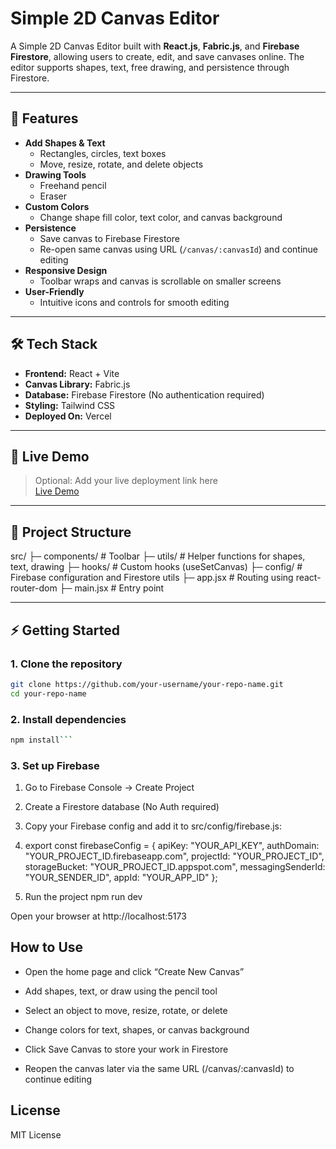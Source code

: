 # Simple 2D Canvas Editor

A Simple 2D Canvas Editor built with **React.js**, **Fabric.js**, and **Firebase Firestore**, allowing users to create, edit, and save canvases online. The editor supports shapes, text, free drawing, and persistence through Firestore.

---

## 🌟 Features

- **Add Shapes & Text**
  - Rectangles, circles, text boxes
  - Move, resize, rotate, and delete objects
- **Drawing Tools**
  - Freehand pencil
  - Eraser
- **Custom Colors**
  - Change shape fill color, text color, and canvas background
- **Persistence**
  - Save canvas to Firebase Firestore
  - Re-open same canvas using URL (`/canvas/:canvasId`) and continue editing
- **Responsive Design**
  - Toolbar wraps and canvas is scrollable on smaller screens
- **User-Friendly**
  - Intuitive icons and controls for smooth editing

---

## 🛠 Tech Stack

- **Frontend:** React + Vite
- **Canvas Library:** Fabric.js
- **Database:** Firebase Firestore (No authentication required)
- **Styling:** Tailwind CSS
- **Deployed On:** Vercel

---

## 🚀 Live Demo

> Optional: Add your live deployment link here  
> [Live Demo](https://simple-2d-canvas-editor.vercel.app/)

---

## 📂 Project Structure

src/
├─ components/ # Toolbar
├─ utils/ # Helper functions for shapes, text, drawing
├─ hooks/ # Custom hooks (useSetCanvas)
├─ config/ # Firebase configuration and Firestore utils
├─ app.jsx # Routing using react-router-dom
├─ main.jsx # Entry point

---

## ⚡ Getting Started

### 1. Clone the repository

```bash
git clone https://github.com/your-username/your-repo-name.git
cd your-repo-name
```

### 2. Install dependencies

````bash
npm install```
````

### 3. Set up Firebase

1. Go to Firebase Console
   → Create Project

2. Create a Firestore database (No Auth required)

3. Copy your Firebase config and add it to src/config/firebase.js:

4. export const firebaseConfig = {
   apiKey: "YOUR_API_KEY",
   authDomain: "YOUR_PROJECT_ID.firebaseapp.com",
   projectId: "YOUR_PROJECT_ID",
   storageBucket: "YOUR_PROJECT_ID.appspot.com",
   messagingSenderId: "YOUR_SENDER_ID",
   appId: "YOUR_APP_ID"
   };

5. Run the project
   npm run dev

Open your browser at http://localhost:5173

## How to Use

- Open the home page and click “Create New Canvas”

- Add shapes, text, or draw using the pencil tool

- Select an object to move, resize, rotate, or delete

- Change colors for text, shapes, or canvas background

- Click Save Canvas to store your work in Firestore

- Reopen the canvas later via the same URL (/canvas/:canvasId) to continue editing

## License

MIT License
